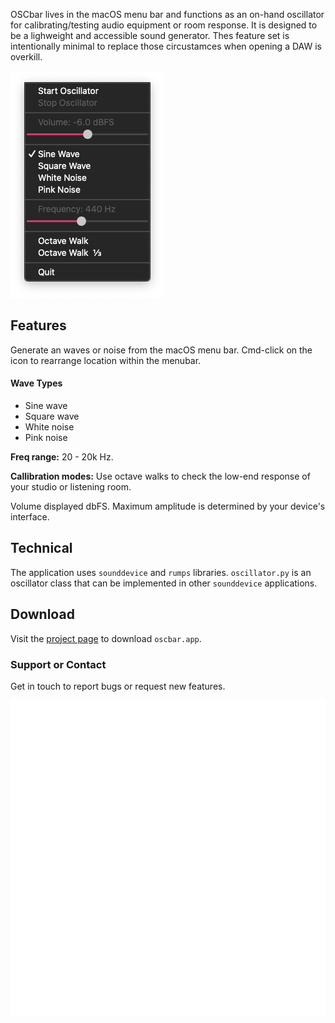 OSCbar lives in the macOS menu bar and functions as an on-hand oscillator for calibrating/testing audio equipment or room response.  It is designed to be a lighweight and accessible sound generator.  Thes feature set is intentionally minimal to replace those circustamces when opening a DAW is overkill.

![alt text](https://github.com/cmohnacs/oscbar/blob/main/media/appview.png?raw=true)

## Features
Generate an waves or noise from the macOS menu bar.  Cmd-click on the icon to rearrange location within the menubar.

#### Wave Types
- Sine wave
- Square wave
- White noise
- Pink noise

**Freq range:** 20 - 20k Hz.

**Callibration modes:** Use octave walks to check the low-end response of your studio or listening room.

Volume displayed dbFS.  Maximum amplitude is determined by your device's interface.


## Technical
The application uses ```sounddevice``` and ```rumps``` libraries.  ```oscillator.py``` is an oscillator class that can be implemented in other ```sounddevice``` applications.  


## Download
Visit the [project page](https://cmohnacs.github.io/oscbar/) to download ```oscbar.app```.

### Support or Contact

Get in touch to report bugs or request new features.

![alt text](https://github.com/cmohnacs/oscbar/blob/main/media/oscbar_logo-250x250.png?raw=true)
